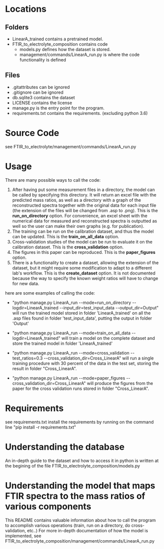 
# Locations
## Folders
- LinearA_trained contains a pretrained model. 
- FTIR_to_electrolyte_composition contains code
    - models.py defines how the dataset is stored.
    - management/commands/LinearA_run.py is where the code functionality is defined
     
## Files
- .gitattributes can be ignored
- .gitignore can be ignored
- db.sqlite3 contains the dataset
- LICENSE contains the license
- manage.py is the entry point for the program.
- requirements.txt contains the requirements. (excluding python 3.6)

# Source Code
see FTIR_to_electrolyte/management/commands/LinearA_run.py

# Usage

There are many possible ways to call the code:
1.	After having put some measurement files in a directory, 
    the model can be called by specifying this directory. 
    It will return an excel file with the predicted mass ratios,
    as well as a directory with a graph of the reconstructed spectra
    together with the original data for each input file
     (the extension of the files will be changed from .asp to .png). 
     This is the __run_on_directory__ option. 
     For convenience, an excel sheet with the numerical data
      for measured and reconstructed spectra is outputted as well 
      so the user can make their own graphs (e.g. for publication).
2.	The training can be run on the calibration dataset,
 and thus the model can be updated. 
 This is the __train_on_all_data__ option.
3.	Cross-validation studies of the model can be run to
 evaluate it on the calibration dataset. 
 This is the __cross_validation__ option. 
4.	The figures in this paper can be reproduced. This is the 
__paper_figures__ option.
5.	There is a functionality to create a dataset,
 allowing the extension of the dataset,
  but it might require some modification to adapt to a different lab's workflow. 
  This is the __create_dataset__ option. It is not documented because the way to specify 
  the known weight ratios will have to change for new data. 


here are some examples of calling the code:
- "python manage.py LinearA_run --mode=run_on_directory --logdir=LinearA_trained --input_dir=test_input_data --output_dir=Output" 
will run the trained model stored in folder 'LinearA_trained' on all the .asp files found in folder 'test_input_data', putting the output in folder 'Output'

- "python manage.py LinearA_run --mode=train_on_all_data --logdir=LinearA_trained" 
will train a model on the complete dataset and store the trained model in folder 'LinearA_trained'

- "python manage.py LinearA_run --mode=cross_validation --test_ratios=0.3 --cross_validation_dir=Cross_LinearA"
will run a single training procedure with 30 percent of the data in the test set, storing the result in folder "Cross_LinearA".
  
- "python manage.py LinearA_run --mode=paper_figures --cross_validation_dir=Cross_LinearA"
will produce the figures from the paper for the cross validation runs stored in folder "Cross_LinearA".



# Requirements
see requirements.txt
install the requirements by running on the command line "pip install -r requirements.txt"



# Understanding the database
An in-depth guide to the dataset and how to access it in python is written at the begining of the file
FTIR_to_electrolyte_composition/models.py 

# Understanding the model that maps FTIR spectra to the mass ratios of various components
This README contains valuable information about how to call the program to accomplish various operations (train, run on a directory, do cross-validation, etc..)
For more in-depth documentation of how the model is implemented, see
FTIR_to_electrolyte_composition/management/commands/LinearA_run.py
